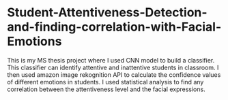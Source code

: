 # Student-Attentiveness-Detection-and-finding-correlation-with-Facial-Emotions
This is my MS thesis project where I used CNN model to build a classifier. This classifier can identify attentive and inattentive students in classroom. I then used amazon image rekognition API to calculate the confidence values of different emotions in students. I used statistical analysis to find any correlation between the attentiveness level and the facial expressions.
